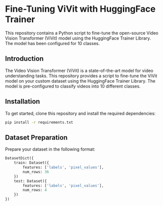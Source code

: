 # Fine-Tuning ViVit with HuggingFace Trainer

This repository contains a Python script to fine-tune the open-source Video Vision Transformer (ViVit) model using the HuggingFace Trainer Library. The model has been configured for 10 classes.


## Introduction

The Video Vision Transformer (ViVit) is a state-of-the-art model for video understanding tasks. This repository provides a script to fine-tune the ViVit model on your custom dataset using the HuggingFace Trainer Library. The model is pre-configured to classify videos into 10 different classes.


## Installation

To get started, clone this repository and install the required dependencies:
```bash
pip install -r requirements.txt
```
## Dataset Preparation

Prepare your dataset in the following format:
```python
DatasetDict({
    train: Dataset({
        features: ['labels', 'pixel_values'],
        num_rows: 36
    })
    test: Dataset({
        features: ['labels', 'pixel_values'],
        num_rows: 4
    })
})
```

